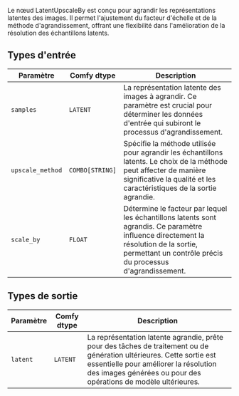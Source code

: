 
Le nœud LatentUpscaleBy est conçu pour agrandir les représentations latentes des images. Il permet l'ajustement du facteur d'échelle et de la méthode d'agrandissement, offrant une flexibilité dans l'amélioration de la résolution des échantillons latents.
## Types d'entrée

| Paramètre     | Comfy dtype  | Description |
|---------------|--------------|-------------|
| `samples`     | `LATENT`     | La représentation latente des images à agrandir. Ce paramètre est crucial pour déterminer les données d'entrée qui subiront le processus d'agrandissement. |
| `upscale_method` | `COMBO[STRING]` | Spécifie la méthode utilisée pour agrandir les échantillons latents. Le choix de la méthode peut affecter de manière significative la qualité et les caractéristiques de la sortie agrandie. |
| `scale_by`    | `FLOAT`      | Détermine le facteur par lequel les échantillons latents sont agrandis. Ce paramètre influence directement la résolution de la sortie, permettant un contrôle précis du processus d'agrandissement. |

## Types de sortie

| Paramètre | Comfy dtype | Description |
|-----------|-------------|-------------|
| `latent`  | `LATENT`    | La représentation latente agrandie, prête pour des tâches de traitement ou de génération ultérieures. Cette sortie est essentielle pour améliorer la résolution des images générées ou pour des opérations de modèle ultérieures. |